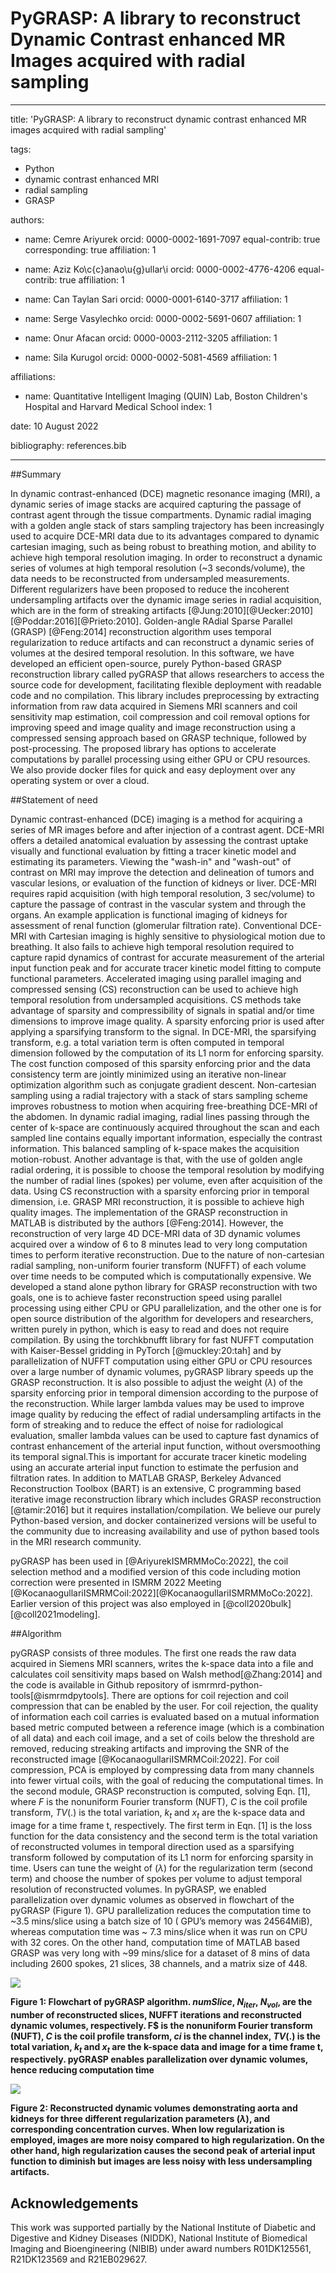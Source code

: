 # PyGRASP: A library to reconstruct Dynamic Contrast enhanced MR Images acquired with radial sampling

---
title: 'PyGRASP: A library to reconstruct dynamic contrast enhanced MR images acquired with radial sampling'

tags:
  - Python
  - dynamic contrast enhanced MRI
  - radial sampling
  - GRASP

authors:
- name: Cemre Ariyurek
    orcid: 0000-0002-1691-7097
    equal-contrib: true
    corresponding: true 
    affiliation: 1
    
- name: Aziz Ko\c{c}anao\u{g}ullar\i
    orcid: 0000-0002-4776-4206
    equal-contrib: true
    affiliation: 1
    
- name: Can Taylan Sari
  orcid: 0000-0001-6140-3717
  affiliation: 1
  
- name:  Serge Vasylechko
  orcid: 0000-0002-5691-0607
  affiliation: 1
  
- name:  Onur Afacan 
  orcid: 0000-0003-2112-3205
  affiliation: 1
  
- name:  Sila Kurugol 
  orcid: 0000-0002-5081-4569
  affiliation: 1
  
 affiliations:
 - name: Quantitative Intelligent Imaging (QUIN) Lab, Boston Children's Hospital and Harvard Medical School
   index: 1
   
date: 10 August 2022

bibliography: references.bib

---

##Summary 

In dynamic contrast-enhanced (DCE) magnetic resonance imaging (MRI), a dynamic series of image stacks are acquired capturing the passage of contrast agent through the tissue compartments.  Dynamic radial imaging with a golden angle stack of stars sampling trajectory has been increasingly used to acquire DCE-MRI data due to its advantages compared to dynamic cartesian imaging, such as being robust to breathing motion, and ability to achieve high temporal resolution imaging. In order to reconstruct a dynamic series of volumes at high temporal resolution (~3 seconds/volume), the data needs to be reconstructed from undersampled measurements. Different regularizers have been proposed to reduce the incoherent undersampling artifacts over the dynamic image series in radial acquisition, which are in the form of streaking artifacts [@Jung:2010][@Uecker:2010][@Poddar:2016][@Prieto:2010]. Golden-angle RAdial Sparse Parallel (GRASP) [@Feng:2014] reconstruction algorithm uses temporal regularization to reduce artifacts and can reconstruct a dynamic series of volumes at the desired temporal resolution.  In this software, we have developed an efficient open-source, purely Python-based GRASP reconstruction library called pyGRASP that allows researchers to access the source code for development, facilitating flexible deployment with readable code and no compilation. This library includes preprocessing by extracting information from raw data acquired in Siemens MRI scanners and coil sensitivity map estimation, coil compression and coil removal options for improving speed and image quality and image reconstruction using a compressed sensing approach based on GRASP technique, followed by post-processing. The proposed library has options to accelerate computations by parallel processing using either GPU or CPU resources. We also provide docker files for quick and easy deployment over any operating system or over a cloud.
 
##Statement of need

Dynamic contrast-enhanced (DCE) imaging is a method for acquiring a series of MR images before and after injection of a contrast agent. DCE-MRI offers a detailed anatomical evaluation by assessing the contrast uptake visually and functional evaluation by fitting a tracer kinetic model and estimating its parameters. Viewing the "wash-in" and "wash-out" of contrast on MRI may improve the detection and delineation of tumors and vascular lesions, or evaluation of the function of kidneys or liver. DCE-MRI requires rapid acquisition (with high temporal resolution, 3 sec/volume) to capture the passage of contrast in the vascular system and through the organs. An example application is functional imaging of kidneys for assessment of renal function (glomerular filtration rate). Conventional DCE-MRI with Cartesian imaging is highly sensitive to physiological motion due to breathing. It also fails to achieve high temporal resolution required to capture rapid dynamics of contrast for accurate measurement of the arterial input function peak and for accurate tracer kinetic model fitting to compute functional parameters. Accelerated imaging using parallel imaging and compressed sensing (CS) reconstruction can be used to achieve high temporal resolution from  undersampled acquisitions. CS methods take advantage of sparsity and compressibility of signals in spatial and/or time dimensions to improve image quality. A sparsity enforcing prior is used after applying a sparsifying transform to the signal. In DCE-MRI, the sparsifying transform, e.g. a total variation term is often computed in temporal dimension followed by the computation of its L1 norm for enforcing sparsity. The cost function composed of this sparsity enforcing prior and the data consistency term are jointly minimized using an iterative non-linear optimization algorithm such as conjugate gradient descent. 
Non-cartesian sampling using a radial trajectory with a stack of stars sampling scheme improves robustness to motion when acquiring free-breathing DCE-MRI of the abdomen.  In dynamic radial imaging, radial lines passing through the center of k-space are continuously acquired throughout the scan and each sampled line contains equally important information, especially the contrast information. This balanced sampling of k-space makes the acquisition motion-robust. Another advantage is that, with the use of golden angle radial ordering, it is possible to choose the temporal resolution by modifying the number of radial lines (spokes) per volume, even after acquisition of the data. Using CS reconstruction with a sparsity enforcing prior in temporal dimension, i.e. GRASP MRI reconstruction, it is possible to achieve high quality images. 
The implementation of the GRASP reconstruction in MATLAB is distributed by the authors [@Feng:2014]. However, the reconstruction of very large 4D DCE-MRI data of 3D dynamic volumes acquired over a window of 6 to 8 minutes lead to very long computation times to perform iterative reconstruction. Due to the nature of non-cartesian radial sampling, non-uniform fourier transform (NUFFT) of each volume over time needs to be computed which is computationally expensive. We developed a stand alone python library for GRASP reconstruction with two goals, one is to achieve faster reconstruction speed using parallel processing using either CPU or GPU parallelization, and the other one is for open source distribution of the algorithm for developers and researchers, written purely in python, which is easy to read and does not require compilation. By using the torchkbnufft library for fast NUFFT computation  with Kaiser-Bessel gridding in PyTorch [@muckley:20:tah] and by parallelization of NUFFT computation using either GPU or CPU resources over a large number of dynamic volumes, pyGRASP library speeds up the GRASP reconstruction. 
It is also possible to adjust the weight ($\lambda$) of the sparsity enforcing prior in temporal dimension according to the purpose of the reconstruction. While larger lambda values may be used to improve image quality by reducing the effect of radial undersampling artifacts in the form of streaking and to reduce the effect of noise for radiological evaluation, smaller lambda values can be used to capture fast dynamics of contrast enhancement of the arterial input function, without oversmoothing its temporal signal.This is important for accurate tracer kinetic modeling using an accurate arterial input function to estimate the perfusion and filtration rates. 
In addition to MATLAB GRASP, Berkeley Advanced Reconstruction Toolbox (BART) is an extensive, C programming based iterative image reconstruction library which includes GRASP reconstruction [@tamir:2016] but it requires installation/compilation. We believe our purely Python-based version, and docker containerized versions will be useful to the community due to increasing availability and use of python based tools in the MRI research community. 

pyGRASP has been used in [@AriyurekISMRMMoCo:2022], the coil selection method and a modified version of this code including motion correction were presented in ISMRM 2022 Meeting [@KocanaogullariISMRMCoil:2022][@KocanaogullariISMRMMoCo:2022]. Earlier version of this project was also employed in [@coll2020bulk][@coll2021modeling]. 
 
##Algorithm

pyGRASP consists of three modules. The first one reads the raw data acquired in Siemens MRI scanners, writes the k-space data into a file and calculates coil sensitivity maps based on Walsh method[@Zhang:2014] and the code is available in Github repository of ismrmrd-python-tools[@ismrmdpytools]. There are options for coil rejection and coil compression that can be enabled by the user. For coil rejection, the quality of information each coil carries is evaluated based on a mutual information based metric computed between a reference image (which is a combination of all data) and each coil image, and a set of coils below the threshold are removed, reducing streaking artifacts and improving the SNR of the reconstructed image [@KocanaogullariISMRMCoil:2022]. For coil compression, PCA is employed by compressing data from many channels into fewer virtual coils, with the goal of reducing the computational times. In the second module, GRASP reconstruction is computed, solving Eqn. [1], where $F$ is the nonuniform Fourier transform (NUFT), $C$ is the coil profile transform, $TV(.)$ is the total variation, $k_t$ and $x_t$ are the k-space data and image for a time frame t, respectively.  The first term in Eqn. [1] is the loss function for the data consistency and the second term is the total variation of reconstructed volumes in temporal direction used as a sparsifying transform followed by computation of its L1 norm for enforcing sparsity in time. Users can tune the weight of ($\lambda$) for the regularization term (second term) and choose the number of spokes per volume to adjust temporal resolution of reconstructed volumes. In pyGRASP, we enabled parallelization over dynamic volumes as observed in flowchart of the pyGRASP (Figure 1).  GPU parallelization reduces the computation time to ~3.5 mins/slice using a batch size of 10 ( GPU’s memory was 24564MiB), whereas computation time was ~ 7.3 mins/slice when it was run on CPU with 32 cores. On the other hand, computation time of MATLAB based GRASP was very long with ~99 mins/slice for a dataset of 8 mins of data including 2600 spokes, 21 slices, 38 channels, and a matrix size of 448. 

![](pyGRASPAlgo.png)

<b>Figure 1: Flowchart of pyGRASP algorithm. $numSlice$, $N_{iter}$, $N_{vol}$, are the number of reconstructed slices, NUFFT iterations and reconstructed dynamic volumes, respectively. F$ is the nonuniform Fourier transform (NUFT), $C$ is the coil profile transform, $ci$ is the channel index, $TV(.)$ is the total variation, $k_t$ and $x_t$ are the k-space data and image for a time frame t, respectively. pyGRASP enables parallelization over dynamic volumes, hence reducing computation time</b>

![](grasp_joss.png)

<b>Figure 2: Reconstructed dynamic volumes demonstrating aorta and kidneys for three different regularization parameters ($\lambda$), and corresponding concentration curves. When low regularization is employed, images are more noisy compared to high regularization. On the other hand, high regularization causes the second peak of arterial input function to diminish but images are less noisy with less undersampling artifacts. </b>

## Acknowledgements

This work was supported partially by the National Institute of Diabetic and Digestive and Kidney Diseases (NIDDK), National Institute of Biomedical Imaging and Bioengineering (NIBIB) under award numbers R01DK125561, R21DK123569 and R21EB029627.
